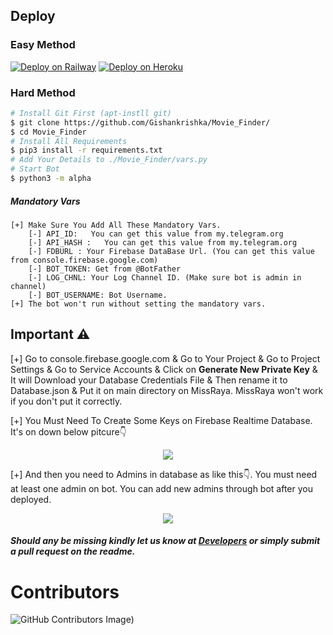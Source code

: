 
## Deploy

### Easy Method
[![Deploy on Railway](https://railway.app/button.svg)](https://railway.app/new/template/Y1pXr6?referralCode=GishanKrishka) [![Deploy on Heroku](https://www.herokucdn.com/deploy/button.svg)](https://heroku.com/deploy?template=https://github.com/Gishankrishka/Movie_Finder/)

### Hard Method
```sh
# Install Git First (apt-instll git)
$ git clone https://github.com/Gishankrishka/Movie_Finder/
$ cd Movie_Finder
# Install All Requirements 
$ pip3 install -r requirements.txt
# Add Your Details to ./Movie_Finder/vars.py
# Start Bot 
$ python3 -m alpha
```
##### Mandatory Vars
```
[+] Make Sure You Add All These Mandatory Vars. 
    [-] API_ID:   You can get this value from my.telegram.org
    [-] API_HASH :   You can get this value from my.telegram.org
    [-] FDBURL : Your Firebase DataBase Url. (You can get this value from console.firebase.google.com)
    [-] BOT_TOKEN: Get from @BotFather
    [-] LOG_CHNL: Your Log Channel ID. (Make sure bot is admin in channel)
    [-] BOT_USERNAME: Bot Username.
[+] The bot won't run without setting the mandatory vars.
```

## Important ⚠

[+] Go to console.firebase.google.com & Go to Your Project & Go to Project Settings & Go to Service Accounts & Click on <b>Generate New Private Key</b> & It will Download your Database Credentials File & Then rename it to Database.json & Put it on main directory on MissRaya. MissRaya won't work if you don't put it correctly.

[+] You Must Need To Create Some Keys on Firebase Realtime Database. It's on down below pitcure👇
<p align="center">
  <img src="https://user-images.githubusercontent.com/90763454/169789605-70b386ca-ebe6-4aa2-a2b2-d01b5120f1e5.png"> 
</p>

[+] And then you need to Admins in database as like this👇. You must need at least one admin on bot. You can add new admins through bot after you deployed.
<p align="center">
  <img src="https://user-images.githubusercontent.com/90763454/169789380-d229f6d1-f52c-4033-a930-0dc4d99e0cb5.png"> 
</p>


##### Should any be missing kindly let us know at [Developers](https://t.me/Gishankrishka) or simply submit a pull request on the readme.

# Contributors
![GitHub Contributors Image](https://contrib.rocks/image?repo=Gishankrishka/Movie_Finder/))

